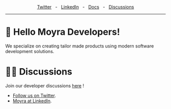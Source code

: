 <div align="center">
  <a href="https://twitter.com/moyra" target="_blank">Twitter</a>
    <span>&nbsp;&nbsp;-&nbsp;&nbsp;</span>
  <a href="https://www.linkedin.com/company/moyra/" target="_blank">LinkedIn</a>
    <span>&nbsp;&nbsp;-&nbsp;&nbsp;</span>
  <a href="https://www.notion.so/moyra" target="_blank">Docs</a>
    <span>&nbsp;&nbsp;-&nbsp;&nbsp;</span>
  <a href="https://github.com/orgs/moyra-co/discussions" target="_blank">Discussions</a>
  <br />
  <hr />
</div>

# 👋 Hello Moyra Developers!

We specialize on creating tailor made products using modern software development solutions.

# 🧑‍💻 Discussions

Join our developer discussions [here](https://github.com/orgs/moyra/discussions) !

- [Follow us on Twitter](https://twitter.com/moyra).
- [Moyra at LinkedIn](https://www.linkedin.com/company/moyra/).

